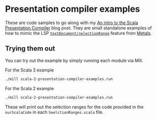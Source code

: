 # Presentation compiler examples

These are code samples to go along with my [An intro to the Scala Presentation
Compiler](https://www.chris-kipp.io/blog/an-intro-to-the-scala-presentation-compiler)
blog post. They are small standalone examples of how to mimic the LSP
[`textDocument/selectionRange`](https://microsoft.github.io/language-server-protocol/specifications/specification-current/#textDocument_selectionRange)
feature from
[Metals](https://scalameta.org/metals/blog/2021/07/14/tungsten#add-support-for-textdocumentselectionrange).

## Trying them out

You can try out the example by simply running each module via Mill.

For the Scala 3 example
```sh
./mill scala-2-presentation-compiler-examples.run
```

For the Scala 2 example
```sh
./mill scala-2-presentation-compiler-examples.run
```

These will print out the selection ranges for the code provided in the
`ourScalaCode` in each `SeelctionRanges.scala` file.
